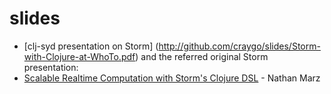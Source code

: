 slides
======
* [clj-syd presentation on Storm] (http://github.com/craygo/slides/Storm-with-Clojure-at-WhoTo.pdf)
 and the referred original Storm presentation:
* [Scalable Realtime Computation with Storm's Clojure DSL](https://github.com/strangeloop/clojurewest2012-slides/raw/master/marz-storm.pdf) - Nathan Marz
